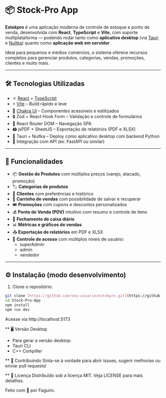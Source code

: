 # 📦 Stock-Pro App


**Estokpro** é uma aplicação moderna de controle de estoque e ponto de venda, desenvolvida com **React**, **TypeScript** e **Vite**, com suporte multiplataforma — podendo rodar tanto como **aplicativo desktop** (via [Tauri](https://tauri.app/) e [Nuitka](https://nuitka.net/)) quanto como **aplicação web em servidor**.

Ideal para pequenos e médios comércios, o sistema oferece recursos completos para gerenciar produtos, categorias, vendas, promoções, clientes e muito mais.

---

## 🛠️ Tecnologias Utilizadas

- ⚛️ [React](https://reactjs.org/) + [TypeScript](https://www.typescriptlang.org/)
- ⚡ [Vite](https://vitejs.dev/) – Build rápido e leve
- 💅 [Chakra UI](https://chakra-ui.com/) – Componentes acessíveis e estilizados
- 🔒 Zod + React Hook Form – Validação e controle de formulários
- 📁 React Router DOM – Navegação SPA
- 🖨️ jsPDF + SheetJS – Exportação de relatórios (PDF e XLSX)
- 🧩 Tauri + Nuitka – Deploy como aplicativo desktop com backend Python
- 🧠 Integração com API (ex: FastAPI ou similar)

---

## 🔑 Funcionalidades

- 📦 **Gestão de Produtos** com múltiplos preços (varejo, atacado, promoção)
- 🏷️ **Categorias de produtos**
- 👥 **Clientes** com preferências e histórico
- 🛒 **Carrinho de vendas** com possibilidade de salvar e recuperar
- 🎟️ **Promoções** com cupons e descontos personalizados
- 💰 **Ponto de Venda (PDV)** intuitivo com resumo e controle de itens
- 🧾 **Fechamento de caixa diário**
- 📊 **Métricas e gráficos de vendas**
- 📤 **Exportação de relatórios** em PDF e XLSX
- 🔐 **Controle de acesso** com múltiplos níveis de usuário:
  - superAdmin
  - admin
  - vendedor

---

## ⚙️ Instalação (modo desenvolvimento)

1. Clone o repositório:

```bash
git clone [https://github.com/seu-usuario/estokpro.git](https://github.com/Faguiro/Stock-Pro-App.git)
cd Stock-Pro-App
npm install
npm run dev
```
Acesse via http://localhost:5173

** 🖥️ Versão Desktop

- Para gerar a versão desktop:
- Tauri CLI
- C++ Compiller


** 🤝 Contribuindo
Sinta-se à vontade para abrir issues, sugerir melhorias ou enviar pull requests!

** 📄 Licença
Distribuído sob a licença MIT. Veja LICENSE para mais detalhes.

Feito com 💙 por Faguiro.



